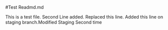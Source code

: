 #Test Readmd.md

This is a test file.
Second Line added.
Replaced this line.
Added this line on staging branch.Modified Staging Second time

